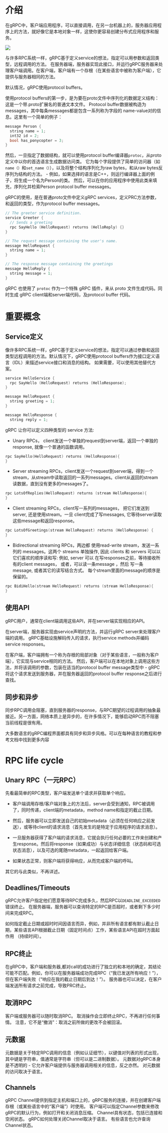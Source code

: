 # 介绍

在gRPC中，客户端应用程序，可以直接调用，在另一台机器上的，服务器应用程序上的方法，就好像它是本地对象一样，这使你更容易创建分布式应用程序和服务。

![](media/gPRC.png)

与许多RPC系统一样，gRPC基于定义service的想法，指定可以用参数和返回类型，远程调用的方法。 在服务器端，服务器实现此接口，并运行gRPC服务器来处理客户端调用。在客户端，客户端有一个存根（在某些语言中被称为客户端），它提供与服务器相同的方法。

默认情况，gRPC使用protocol buffers。

使用protocol buffers的第一步，是为要在proto文件中序列化的数据定义结构：这是一个带.proto扩展名的普通文本文件。 Protocol buffer数据被构造为messages，其中每条messages都是包含一系列称为字段的 name-value对的信息。这里有一个简单的例子：

```c
message Person {
  string name = 1;
  int32 id = 2;
  bool has_ponycopter = 3;
}
```

然后，一旦指定了数据结构，就可以使用protocol buffer编译器`protoc`，从proto定义中以你的首选语言生成数据访问类。 它为每个字段提供了简单的访问器（如`name（）`和`set_name（）`），以及将整个结构序列化为raw bytes，和从raw bytes反序列为结构的方法。 - 例如，如果选择的语言是C++，则运行编译器上面的例子，将生成一个名为Person的类。 然后，可以在你的应用程序中使用此类来填充，序列化并检索Person protocol buffer messages。

gRPC的使用，是在普通proto文件中定义gRPC services，定义PRC方法参数，和返回的类型，作为protocol buffer messages。

```c
// The greeter service definition.
service Greeter {
  // Sends a greeting
  rpc SayHello (HelloRequest) returns (HelloReply) {}
}

// The request message containing the user's name.
message HelloRequest {
  string name = 1;
}

// The response message containing the greetings
message HelloReply {
  string message = 1;
}
```
gRPC 也使用了 `protoc` 作为一个特殊 gRPC 插件，来从 proto 文件生成代码。同时生成 gRPC client端和server端代码，及protocol buffer 代码。

# 重要概念

## Service定义
像许多RPC系统一样，gRPC基于定义service的想法，指定可以通过参数和返回类型远程调用的方法。默认情况下，gRPC使用protocol buffers作为接口定义语言（IDL）来描述service接口和消息的结构。 如果需要，可以使用其他替代方案。

```c
service HelloService {
  rpc SayHello (HelloRequest) returns (HelloResponse);
}

message HelloRequest {
  string greeting = 1;
}

message HelloResponse {
  string reply = 1;
```

gRPC 让你可以定义四种类型的 service 方法:

* Unary RPCs， client发送一个单独的request到server端，返回一个单独的 response, 就像一个普通的函数调用。

```c
rpc SayHello(HelloRequest) returns (HelloResponse){
}
```

* Server streaming RPCs，client发送一个request到server端，得到一个 stream，从stream中读取返回的一系列messages。client从返回的stream 读数据，直到没有更多的messages了。

```c
rpc LotsOfReplies(HelloRequest) returns (stream HelloResponse){
}
```

* Client streaming RPCs，client写一系列的messages， 把它们发送到server, 还是使用stream。一旦 client完成了写messages, 它等待server读取这些message和返回response。

```c
rpc LotsOfGreetings(stream HelloRequest) returns (HelloResponse) {
}
```

* Bidirectional streaming RPCs，两边都 使用read-write stream，发送一系列的 messages。这两个 streams 单独操作, 因此 clients 和 servers 可以以它们喜欢的顺序读和写: 例如, server 可以 在写responses之前，等待接收所有的client messages， 或者，可以读一条message ，然后 写一条 message, 或者其它的读写结合方式。 每个stream里面的message的顺序是保留的。

```c
rpc BidiHello(stream HelloRequest) returns (stream HelloResponse){
}
```

## 使用API
gRPC用户，通常在client端调用这些API，并在server端实现相应的API。

在server端，服务器实现由service声明的方法，并运行gRPC server来处理客户端的调用。 gRPC基础设施解码传入的请求，执行service methods并编码service responses。

在客户端，客户端拥有一个称为存根的局部对象（对于某些语言，一般称为客户端），它实现与service相同的方法。 然后，客户端可以在本地对象上调用这些方法，并将该调用的参数，包装在适当的protocol buffer message类型中 - gRPC将这个请求发送到服务器，并在服务器返回的protocol buffer response之后进行查找。

## 同步和异步

同步RPC调用会阻塞，直到服务器的response，与RPC期望的过程调用的抽象最接近。另一方面，网络本质上是异步的，在许多情况下，能够启动RPC而不阻塞当前线程是很有用。

大多数语言的gRPC编程界面都具有同步和异步风格。可以在每种语言的教程和参考文档中找到更多内容

# RPC life cycle

## Unary RPC（一元RPC）

先看最简单的RPC类型，客户端发送单个请求并获取单个响应。

* 客户端调用存根/客户端对象上的方法后，server会受到通知，RPC被调用了，同时传递，client端的metadata，method name和指定的截止日期。

* 然后，服务器可以立即发送自己的初始metadata（必须在任何响应之前发送），或等待client的请求消息（首先发生的是特定于应用程序的请求消息）。

* 一旦服务器获得了客户端的请求消息，它就会执行任何必要的工作来创建和产生response。然后将response（如果成功）与状态详细信息（状态码和可选状态消息），以及可选的尾随metadata，一起返回给客户端。
* 如果状态正常，则客户端将获得响应，从而完成客户端的呼叫。

其它的与此类似，不再详述。

## Deadlines/Timeouts

gRPC允许客户指定他们愿意等待RPC完成多久，然后RPC以`DEADLINE_EXCEEDED`错误终止。 在服务器端，服务器可以查询特定的RPC是否超时，或者剩下多少时间来完成RPC。

如何指定截止日期或超时时间因语言而异，例如，并非所有语言都有默认截止日期，某些语言API根据截止日期（固定时间点）工作，某些语言API在超时方面起作用 （持续时间）。


## RPC终止
在gRPC中，客户端和服务器,都对call的成功进行了独立的和本地的确定，其结论可能不匹配。例如，你可以在服务器端成功完成RPC（“我已发送所有响应！”），但在客户端失败（“响应在我的截止日期后到达！”）。 服务器也可以决定，在客户端发送所有请求之前完成，导致PRC终止。


## 取消RPC
客户端或服务器可以随时取消RPC。 取消操作会立即终止RPC，不再进行任何事情。 
注意，它不是“撤消”：取消之前所做的更改不会被回滚。


## 元数据
元数据是关于特定RPC调用的信息（例如认证细节），以键值对列表的形式出现，其中键是字符串，值通常是字符串（但可以是二进制数据）。 元数据对gRPC本身是不透明的 - 它允许客户端提供与服务器调用相关的信息，反之亦然。
对元数据的访问取决于语言。


## Channels
gRPC Channel提供到指定主机和端口上的，gRPC服务的连接，并在创建客户端存根（或某些语言中的“客户端”）时使用。 客户端可以指定Channel参数来修改gRPC的默认行为，例如打开和关闭消息压缩。 Channel具有状态，包括已连接和空闲状态。
gRPC如何处理关闭Channel取决于语言。 有些语言也允许查询Channel状态。


